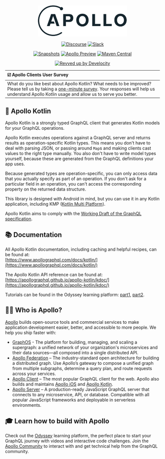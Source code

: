 <div align="center">

<p>
	<a href="https://www.apollographql.com/"><img src="https://raw.githubusercontent.com/apollographql/apollo-client-devtools/a7147d7db5e29b28224821bf238ba8e3a2fdf904/assets/apollo-wordmark.svg" height="100" alt="Apollo Client"></a>
</p>

[![Discourse](https://img.shields.io/discourse/topics?label=Discourse&server=https%3A%2F%2Fcommunity.apollographql.com&logo=discourse&color=467B95&style=flat-square)](http://community.apollographql.com/new-topic?category=Help&tags=mobile,client)
[![Slack](https://img.shields.io/static/v1?label=kotlinlang&message=apollo-kotlin&color=A97BFF&logo=slack&style=flat-square)](https://app.slack.com/client/T09229ZC6/C01A6KM1SBZ)

[![Snapshots](https://img.shields.io/maven-metadata/v?metadataUrl=https%3A%2F%2Fcentral.sonatype.com%2Frepository%2Fmaven-snapshots%2Fcom%2Fapollographql%2Fapollo%2Fapollo-api-jvm%2Fmaven-metadata.xml&style=flat-square&label=snapshots&color=%2315252D&strategy=latestProperty)](https://central.sonatype.com/repository/maven-snapshots/com/apollographql/apollo/)
[![Apollo Preview](https://img.shields.io/maven-metadata/v?metadataUrl=https%3A%2F%2Fstorage.googleapis.com%2Fapollo-previews%2Fm2%2Fcom%2Fapollographql%2Fapollo%2Fapollo-api-jvm%2Fmaven-metadata.xml&style=flat-square&label=apollo-previews&color=%23365E72)](https://storage.googleapis.com/apollo-previews/)
[![Maven Central](https://img.shields.io/maven-metadata/v?metadataUrl=https%3A%2F%2Frepo1.maven.org%2Fmaven2%2Fcom%2Fapollographql%2Fapollo%2Fapollo-api-jvm%2Fmaven-metadata.xml&style=flat-square&label=maven-central&color=%235C96B2
)](https://central.sonatype.com/namespace/com.apollographql.apollo)

[![Revved up by Develocity](https://img.shields.io/badge/Revved%20up%20by-Develocity-06A0CE?logo=Gradle&labelColor=02303A&style=flat-square)](https://ge.apollographql.com/scans)

</div>


| ☑️  Apollo Clients User Survey                                                                                                                                                                                                                                                                                                                                                           |
|:-----------------------------------------------------------------------------------------------------------------------------------------------------------------------------------------------------------------------------------------------------------------------------------------------------------------------------------------------------------------------------------------|
| What do you like best about Apollo Kotlin? What needs to be improved? Please tell us by taking a [one-minute survey](https://docs.google.com/forms/d/e/1FAIpQLSczNDXfJne3ZUOXjk9Ursm9JYvhTh1_nFTDfdq3XBAFWCzplQ/viewform?usp=pp_url&entry.1170701325=Apollo+Kotlin&entry.204965213=Readme). Your responses will help us understand Apollo Kotlin usage and allow us to serve you better. |

## 🚀 Apollo Kotlin

Apollo Kotlin is a strongly typed GraphQL client that generates Kotlin models for your GraphQL operations.

Apollo Kotlin executes operations against a GraphQL server and returns results as operation-specific Kotlin types. This means you don't have to deal with parsing JSON, or passing around `Map`s and making clients cast values to the right type manually. You also don't have to write model types yourself, because these are generated from the GraphQL definitions your app uses.

Because generated types are operation-specific, you can only access data that you actually specify as part of an operation. If you don't ask for a particular field in an operation, you can't access the corresponding property on the returned data structure.

This library is designed with Android in mind, but you can use it in any Kotlin application, including KMP ([Kotlin Multi Platform](https://kotlinlang.org/docs/multiplatform.html)).

Apollo Kotlin aims to comply with the [Working Draft of the GraphQL specification](https://spec.graphql.org/draft/).

## 📚 Documentation

All Apollo Kotlin documentation, including caching and helpful recipes, can be found at: <br/>
[https://www.apollographql.com/docs/kotlin/](https://www.apollographql.com/docs/kotlin/)

The Apollo Kotlin API reference can be found at: <br/>
[https://apollographql.github.io/apollo-kotlin/kdoc/](https://apollographql.github.io/apollo-kotlin/kdoc/)

 Tutorials can be found in the Odyssey learning platform: [part1](https://www.apollographql.com/tutorials/apollo-kotlin-android-part1), [part2](https://www.apollographql.com/tutorials/apollo-kotlin-android-part2).

## 👨‍💻 Who is Apollo?

[Apollo](https://apollographql.com/) builds open-source tools and commercial services to make application development easier, better, and accessible to more people. We help you ship faster with:

* [GraphOS](https://www.apollographql.com/graphos) - The platform for building, managing, and scaling a supergraph: a unified network of your organization's microservices and their data sources—all composed into a single distributed API.
* [Apollo Federation](https://www.apollographql.com/federation) – The industry-standard open architecture for building a distributed graph. Use Apollo’s gateway to compose a unified graph from multiple subgraphs, determine a query plan, and route requests across your services.
* [Apollo Client](https://github.com/apollographql/apollo-client) – The most popular GraphQL client for the web. Apollo also builds and maintains [Apollo iOS](https://github.com/apollographql/apollo-ios) and [Apollo Kotlin](https://github.com/apollographql/apollo-kotlin).
* [Apollo Server](https://www.apollographql.com/docs/apollo-server/) – A production-ready JavaScript GraphQL server that connects to any microservice, API, or database. Compatible with all popular JavaScript frameworks and deployable in serverless environments.

## 🎓 Learn how to build with Apollo

Check out the [Odyssey](https://odyssey.apollographql.com/) learning platform, the perfect place to start your GraphQL journey with videos and interactive code challenges. Join the [Apollo Community](https://community.apollographql.com/) to interact with and get technical help from the GraphQL community.
